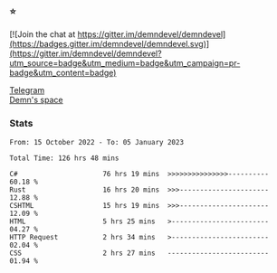 ### :star:

[![Join the chat at https://gitter.im/demndevel/demndevel](https://badges.gitter.im/demndevel/demndevel.svg)](https://gitter.im/demndevel/demndevel?utm_source=badge&utm_medium=badge&utm_campaign=pr-badge&utm_content=badge)

[Telegram](https://t.me/demnometa) <br>
[Demn's space](http://demns.space)

### Stats

<!--START_SECTION:waka-->

```text
From: 15 October 2022 - To: 05 January 2023

Total Time: 126 hrs 48 mins

C#                     76 hrs 19 mins  >>>>>>>>>>>>>>>----------   60.18 %
Rust                   16 hrs 20 mins  >>>----------------------   12.88 %
CSHTML                 15 hrs 19 mins  >>>----------------------   12.09 %
HTML                   5 hrs 25 mins   >------------------------   04.27 %
HTTP Request           2 hrs 34 mins   >------------------------   02.04 %
CSS                    2 hrs 27 mins   -------------------------   01.94 %
```

<!--END_SECTION:waka-->
